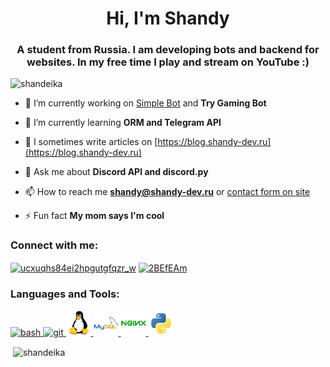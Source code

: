 <h1 align="center">Hi, I'm Shandy</h1>
<h3 align="center">A student from Russia. I am developing bots and backend for websites. In my free time I play and stream on YouTube :)</h3>

<p align="left"> <img src="https://komarev.com/ghpvc/?username=shandeika&label=Profile%20views&color=0e75b6&style=flat" alt="shandeika" /> </p>

- 🔭 I’m currently working on [Simple Bot](https://github.com/Shandeika/simple-bot) and **Try Gaming Bot**

- 🌱 I’m currently learning **ORM and Telegram API**

- 📝 I sometimes write articles on [https://blog.shandy-dev.ru](https://blog.shandy-dev.ru)

- 💬 Ask me about **Discord API and discord.py**

- 📫 How to reach me **shandy@shandy-dev.ru** or [contact form on site](https://blog.shandy-dev.ru/feedback/)

- ⚡ Fun fact **My mom says I'm cool**

<h3 align="left">Connect with me:</h3>
<p align="left">
<a href="https://www.youtube.com/channel/UCXUqHs84ei2hpgUTGFqZR_w" target="blank"><img align="center" src="https://raw.githubusercontent.com/rahuldkjain/github-profile-readme-generator/master/src/images/icons/Social/youtube.svg" alt="ucxuqhs84ei2hpgutgfqzr_w" height="30" width="40" /></a>
<a href="https://discord.gg/2BEfEAm" target="blank"><img align="center" src="https://raw.githubusercontent.com/rahuldkjain/github-profile-readme-generator/master/src/images/icons/Social/discord.svg" alt="2BEfEAm" height="30" width="40" /></a>
</p>

<h3 align="left">Languages and Tools:</h3>
<p align="left"> <a href="https://www.gnu.org/software/bash/" target="_blank" rel="noreferrer"> <img src="https://www.vectorlogo.zone/logos/gnu_bash/gnu_bash-icon.svg" alt="bash" width="40" height="40"/> </a> <a href="https://git-scm.com/" target="_blank" rel="noreferrer"> <img src="https://www.vectorlogo.zone/logos/git-scm/git-scm-icon.svg" alt="git" width="40" height="40"/> </a> <a href="https://www.linux.org/" target="_blank" rel="noreferrer"> <img src="https://raw.githubusercontent.com/devicons/devicon/master/icons/linux/linux-original.svg" alt="linux" width="40" height="40"/> </a> <a href="https://www.mysql.com/" target="_blank" rel="noreferrer"> <img src="https://raw.githubusercontent.com/devicons/devicon/master/icons/mysql/mysql-original-wordmark.svg" alt="mysql" width="40" height="40"/> </a> <a href="https://www.nginx.com" target="_blank" rel="noreferrer"> <img src="https://raw.githubusercontent.com/devicons/devicon/master/icons/nginx/nginx-original.svg" alt="nginx" width="40" height="40"/> </a> <a href="https://www.python.org" target="_blank" rel="noreferrer"> <img src="https://raw.githubusercontent.com/devicons/devicon/master/icons/python/python-original.svg" alt="python" width="40" height="40"/> </a> </p>

<p>&nbsp;<img align="center" src="https://github-readme-stats.vercel.app/api?username=shandeika&show_icons=true&bg_color=30,e96443,904e95&title_color=fff&text_color=fff&icon_color=fff&hide_border=true" alt="shandeika" /></p>
